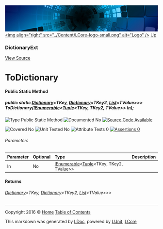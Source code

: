 ![](../Content/LCore-banner-small.png "")
[&lt;img align=&quot;right&quot; src=&quot;../Content/LCore-logo-small.png&quot; alt=&quot;Logo&quot; /&gt;](../../README.md)
[Up](DictionaryExt.md)

### DictionaryExt
[View Source](../Extensions/Reference%20Types/DictionaryExt.cs)

# ToDictionary

#### Public Static Method

##### public static <a href="https://msdn.microsoft.com/en-us/library/xfhwa508.aspx" alt="" target="_blank">Dictionary</a>&lt;TKey, <a href="https://msdn.microsoft.com/en-us/library/xfhwa508.aspx" alt="" target="_blank">Dictionary</a>&lt;TKey2, <a href="https://msdn.microsoft.com/en-us/library/6sh2ey19.aspx" alt="" target="_blank">List</a>&lt;TValue&gt;&gt;&gt; ToDictionary(<a href="https://msdn.microsoft.com/en-us/library/78dfe2yb.aspx" alt="" target="_blank">IEnumerable</a>&lt;<a href="https://msdn.microsoft.com/en-us/library/dd387150.aspx" alt="" target="_blank">Tuple</a>&lt;TKey, TKey2, TValue&gt;&gt; In);

![Type Public Static Method](http://b.repl.ca/v1/Type-Public%20Static%20Method-blue.png "")     ![Documented No](http://b.repl.ca/v1/Documented-No-red.png "") [![Source Code Available](http://b.repl.ca/v1/Source%20Code-Available-brightgreen.png "")](../Extensions/Reference%20Types/DictionaryExt.cs#L564)

![Covered No](http://b.repl.ca/v1/Covered-No-red.png "") ![Unit Tested No](http://b.repl.ca/v1/Unit%20Tested-No-lightgrey.png "") ![Attribute Tests 0](http://b.repl.ca/v1/Attribute%20Tests-0-lightgrey.png "") [![Assertions 0](http://b.repl.ca/v1/Assertions-0-lightgrey.png "")](../Extensions/Reference%20Types/DictionaryExt.cs)

###### Parameters

Parameter | Optional | Type | Description
:---  | :---  | :---  | :--- 
In | No | <a href="https://msdn.microsoft.com/en-us/library/78dfe2yb.aspx" alt="" target="_blank">IEnumerable</a>&lt;<a href="https://msdn.microsoft.com/en-us/library/dd387150.aspx" alt="" target="_blank">Tuple</a>&lt;TKey, TKey2, TValue&gt;&gt; | 


#### Returns

###### <a href="https://msdn.microsoft.com/en-us/library/xfhwa508.aspx" alt="" target="_blank">Dictionary</a>&lt;TKey, <a href="https://msdn.microsoft.com/en-us/library/xfhwa508.aspx" alt="" target="_blank">Dictionary</a>&lt;TKey2, <a href="https://msdn.microsoft.com/en-us/library/6sh2ey19.aspx" alt="" target="_blank">List</a>&lt;TValue&gt;&gt;&gt;



---

Copyright 2016 &copy; [Home](../../README.md) [Table of Contents](../../TableOfContents.md)

This markdown was generated by [LDoc](https://github.com/CodeSingularity/LDoc), powered by [LUnit](https://github.com/CodeSingularity/LUnit), [LCore](https://github.com/CodeSingularity/LCore)
